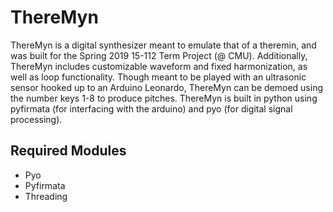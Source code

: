 # ThereMyn
ThereMyn is a digital synthesizer meant to emulate that of a theremin, and was built for the Spring 2019 15-112 Term Project (@ CMU). Additionally, ThereMyn includes customizable waveform and fixed harmonization, as well as loop functionality. Though meant to be played with an ultrasonic sensor hooked up to an Arduino Leonardo, ThereMyn can be demoed using the number keys 1-8 to produce pitches. ThereMyn is built in python using pyfirmata (for interfacing with the arduino) and pyo (for digital signal processing).

## Required Modules
* Pyo
* Pyfirmata
* Threading
